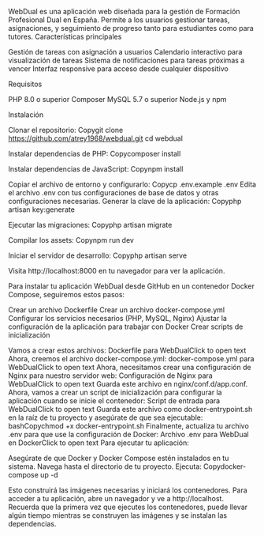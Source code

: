 
WebDual es una aplicación web diseñada para la gestión de Formación Profesional Dual en España. Permite a los usuarios gestionar tareas, asignaciones, y seguimiento de progreso tanto para estudiantes como para tutores.
Características principales

Gestión de tareas con asignación a usuarios
Calendario interactivo para visualización de tareas
Sistema de notificaciones para tareas próximas a vencer
Interfaz responsive para acceso desde cualquier dispositivo

Requisitos

PHP 8.0 o superior
Composer
MySQL 5.7 o superior
Node.js y npm

Instalación

Clonar el repositorio:
Copygit clone https://github.com/atrey1968/webdual.git
cd webdual

Instalar dependencias de PHP:
Copycomposer install

Instalar dependencias de JavaScript:
Copynpm install

Copiar el archivo de entorno y configurarlo:
Copycp .env.example .env
Edita el archivo .env con tus configuraciones de base de datos y otras configuraciones necesarias.
Generar la clave de la aplicación:
Copyphp artisan key:generate

Ejecutar las migraciones:
Copyphp artisan migrate

Compilar los assets:
Copynpm run dev

Iniciar el servidor de desarrollo:
Copyphp artisan serve


Visita http://localhost:8000 en tu navegador para ver la aplicación.



Para instalar tu aplicación WebDual desde GitHub en un contenedor Docker Compose, seguiremos estos pasos:

Crear un archivo Dockerfile
Crear un archivo docker-compose.yml
Configurar los servicios necesarios (PHP, MySQL, Nginx)
Ajustar la configuración de la aplicación para trabajar con Docker
Crear scripts de inicialización

Vamos a crear estos archivos:
Dockerfile para WebDualClick to open text
Ahora, creemos el archivo docker-compose.yml:
docker-compose.yml para WebDualClick to open text
Ahora, necesitamos crear una configuración de Nginx para nuestro servidor web:
Configuración de Nginx para WebDualClick to open text
Guarda este archivo en nginx/conf.d/app.conf.
Ahora, vamos a crear un script de inicialización para configurar la aplicación cuando se inicie el contenedor:
Script de entrada para WebDualClick to open text
Guarda este archivo como docker-entrypoint.sh en la raíz de tu proyecto y asegúrate de que sea ejecutable:
bashCopychmod +x docker-entrypoint.sh
Finalmente, actualiza tu archivo .env para que use la configuración de Docker:
Archivo .env para WebDual en DockerClick to open text
Para ejecutar tu aplicación:

Asegúrate de que Docker y Docker Compose estén instalados en tu sistema.
Navega hasta el directorio de tu proyecto.
Ejecuta:
Copydocker-compose up -d


Esto construirá las imágenes necesarias y iniciará los contenedores.
Para acceder a tu aplicación, abre un navegador y ve a http://localhost.
Recuerda que la primera vez que ejecutes los contenedores, puede llevar algún tiempo mientras se construyen las imágenes y se instalan las dependencias.



